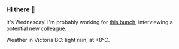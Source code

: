 ### Hi there :wave:

It's Wednesday! I'm probably working for [this bunch](https://github.com/kohofinancial), interviewing a potential new colleague.

Weather in Victoria BC: light rain, at +8°C.
